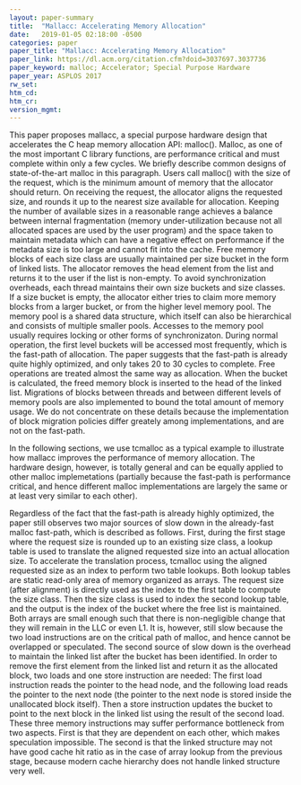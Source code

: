 ```yaml
---
layout: paper-summary
title:  "Mallacc: Accelerating Memory Allocation"
date:   2019-01-05 02:18:00 -0500
categories: paper
paper_title: "Mallacc: Accelerating Memory Allocation"
paper_link: https://dl.acm.org/citation.cfm?doid=3037697.3037736
paper_keyword: malloc; Accelerator; Special Purpose Hardware
paper_year: ASPLOS 2017
rw_set: 
htm_cd: 
htm_cr: 
version_mgmt: 
---
```


This paper proposes mallacc, a special purpose hardware design that accelerates the C heap memory allocation API: malloc().
Malloc, as one of the most important C library functions, are performance critical and must complete within only a few 
cycles. We briefly describe common designs of state-of-the-art malloc in this paragraph. Users call malloc() with the 
size of the request, which is the minimum amount of memory that the allocator should return. On receiving the request, the 
allocator aligns the requested size, and rounds it up to the nearest size available for allocation. Keeping the number of 
available sizes in a reasonable range achieves a balance between internal fragmentation (memory under-utilization because
not all allocated spaces are used by the user program) and the space taken to maintain metadata which can have a negative 
effect on performance if the metadata size is too large and cannot fit into the cache. Free memory blocks of each size class 
are usually maintained per size bucket in the form of linked lists. The allocator removes the head element from the list
and returns it to the user if the list is non-empty. To avoid synchronization overheads, each thread maintains their own 
size buckets and size classes. If a size bucket is empty, the allocator either tries to claim more memory blocks from a 
larger bucket, or from the higher level memory pool. The memory pool is a shared data structure, which itself can also 
be hierarchical and consists of multiple smaller pools. Accesses to the memory pool usually requires locking or other forms
of synchronizaton. During normal operation, the first level buckets will be accessed most frequently, which is the fast-path
of allocation. The paper suggests that the fast-path is already quite highly optimized, and only takes 20 to 30 cycles to 
complete. Free operations are treated almost the same way as allocation. When the bucket is calculated, the freed memory
block is inserted to the head of the linked list. Migrations of blocks between threads and between different levels of 
memory pools are also implemented to bound the total amount of memory usage. We do not concentrate on these details
because the implementation of block migration policies differ greately among implementations, and are not on the 
fast-path.

In the following sections, we use tcmalloc as a typical example to illustrate how mallacc improves the performance
of memory allocation. The hardware design, however, is totally general and can be equally applied to other malloc
implemetations (partially because the fast-path is performance critical, and hence different malloc implementations are 
largely the same or at least very similar to each other).

Regardless of the fact that the fast-path is already highly optimized, the paper still observes two major sources of 
slow down in the already-fast malloc fast-path, which is described as follows. First, during the first stage where the 
request size is rounded up to an existing size class, a lookup table is used to translate the aligned requested size 
into an actual allocation size. To accelerate the translation process, tcmalloc using the aligned requested size as an 
index to perform two table lookups. Both lookup tables are static read-only area of memory organized as arrays. The request 
size (after alignment) is directly used as the index to the first table to compute the size class. Then the size class is 
used to index the second lookup table, and the output is the index of the bucket where the free list is maintained. Both arrays 
are small enough such that there is non-negligible change that they will remain in the LLC or even L1. It is, however, still 
slow because the two load instructions are on the critical path of malloc, and hence cannot be overlapped or speculated. 
The second source of slow down is the overhead to maintain the linked list after the bucket has been identified. In order to
remove the first element from the linked list and return it as the allocated block, two loads and one store instruction
are needed: The first load instruction reads the pointer to the head node, and the following load reads the pointer 
to the next node (the pointer to the next node is stored inside the unallocated block itself). Then a store instruction
updates the bucket to point to the next block in the linked list using the result of the second load. These three memory 
instructions may suffer performance bottleneck from two aspects. First is that they are dependent on each other, which
makes speculation impossible. The second is that the linked structure may not have good cache hit ratio as in the 
case of array lookup from the previous stage, because modern cache hierarchy does not handle linked structure very well. 